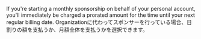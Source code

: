 If you're starting a monthly sponsorship on behalf of your personal account, you'll immediately be charged a prorated amount for the time until your next regular billing date. Organizationに代わってスポンサーを行っている場合、日割りの額を支払うか、月額全体を支払うかを選択できます。
